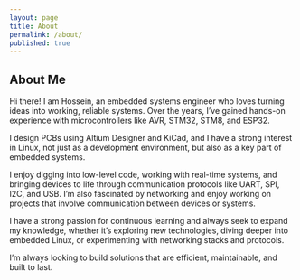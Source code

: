 ```yaml
---
layout: page
title: About
permalink: /about/
published: true
---
```

## About Me
Hi there!
I am Hossein, an embedded systems engineer who loves turning ideas into working, reliable systems. Over the years, I’ve gained hands-on experience with microcontrollers like AVR, STM32, STM8, and ESP32.

I design PCBs using Altium Designer and KiCad, and I have a strong interest in Linux, not just as a development environment, but also as a key part of embedded systems.

I enjoy digging into low-level code, working with real-time systems, and bringing devices to life through communication protocols like UART, SPI, I2C, and USB. I’m also fascinated by networking and enjoy working on projects that involve communication between devices or systems.

I have a strong passion for continuous learning and always seek to expand my knowledge, whether it’s exploring new technologies, diving deeper into embedded Linux, or experimenting with networking stacks and protocols.

I’m always looking to build solutions that are efficient, maintainable, and built to last.
